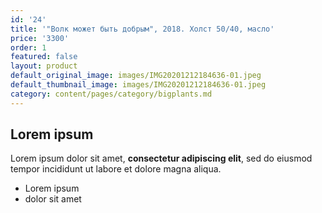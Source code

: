 ```yaml
---
id: '24'
title: '"Волк может быть добрым", 2018. Холст 50/40, масло'
price: '3300'
order: 1
featured: false
layout: product
default_original_image: images/IMG20201212184636-01.jpeg
default_thumbnail_image: images/IMG20201212184636-01.jpeg
category: content/pages/category/bigplants.md
---
```

## Lorem ipsum

Lorem ipsum dolor sit amet, **consectetur adipiscing elit**, sed do eiusmod tempor incididunt ut labore et dolore magna aliqua.

- Lorem ipsum
- dolor sit amet